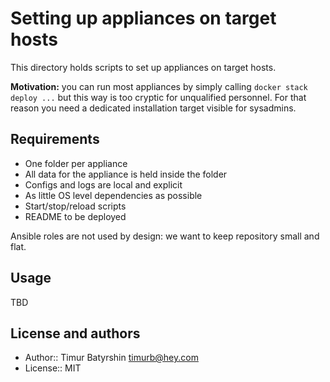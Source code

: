 # Setting up appliances on target hosts

This directory holds scripts to set up appliances on target hosts.

**Motivation:** you can run most appliances by simply calling `docker stack deploy ...` but this way is too cryptic for unqualified personnel. For that reason you need a dedicated installation target visible for sysadmins.

## Requirements

- One folder per appliance
- All data for the appliance is held inside the folder
- Configs and logs are local and explicit
- As little OS level dependencies as possible
- Start/stop/reload scripts
- README to be deployed

Ansible roles are not used by design: we want to keep repository small and flat.

## Usage
TBD

## License and authors

* Author:: Timur Batyrshin <timurb@hey.com>
* License:: MIT
